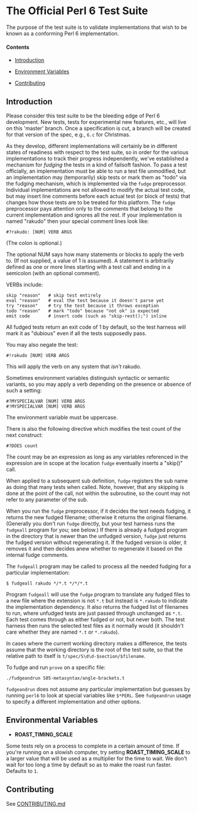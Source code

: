 # The Official Perl 6 Test Suite

The purpose of the test suite is to validate implementations that wish to be known
as a conforming Perl 6 implementation.

#### Contents

-  [Introduction](#introduction)

-  [Environment Variables](#environment-variables)

-  [Contributing](CONTRIBUTING.md)

## Introduction

Please consider this test suite to be the bleeding edge of Perl 6
development. New tests, tests for experimental new features, etc.,
will live on this 'master' branch. Once a specification is cut, a branch
will be created for that version of the spec, e.g., `6.c` for Christmas.

As they develop, different implementations will certainly be in
different states of readiness with respect to the test suite, so
in order for the various implementations to track their progress
independently, we've established a mechanism for _fudging_ the
tests in a kind of failsoft fashion.  To pass a test officially,
an implementation must be able to run a test file unmodified, but an
implementation may (temporarily) skip tests or mark them as "todo" via
the fudging mechanism, which is implemented via the `fudge` preprocessor.
Individual implementations are not allowed to modify the actual test
code, but may insert line comments before each actual test (or block
of tests) that changes how those tests are to be treated for this
platform.  The `fudge` preprocessor pays attention only to the comments
that belong to the current implementation and ignores all the rest.  If your
implementation is named "rakudo" then your special comment lines look like:

    #?rakudo: [NUM] VERB ARGS

(The colon is optional.)

The optional NUM says how many statements or blocks to apply the
verb to.  (If not supplied, a value of 1 is assumed).  A statement
is arbitrarily defined as one or more lines starting with a test call
and ending in a semicolon (with an optional comment).

VERBs include:

    skip "reason"	# skip test entirely
    eval "reason"	# eval the test because it doesn't parse yet
    try "reason"	# try the test because it throws exception
    todo "reason"	# mark "todo" because "not ok" is expected
    emit code		# insert code (such as "skip-rest();") inline

All fudged tests return an exit code of 1 by default, so the test harness
will mark it as "dubious" even if all the tests supposedly pass.

You may also negate the test:

    #!rakudo [NUM] VERB ARGS

This will apply the verb on any system that *isn't* rakudo.

Sometimes environment variables distinguish syntactic or semantic
variants, so you may apply a verb depending on the presence or absence
of such a setting:

    #?MYSPECIALVAR [NUM] VERB ARGS
    #!MYSPECIALVAR [NUM] VERB ARGS

The environment variable must be uppercase.

There is also the following directive which modifies the test count of
the next construct:

    #?DOES count

The count may be an expression as long as any variables referenced in
the expression are in scope at the location `fudge` eventually inserts a
"skip()" call.

When applied to a subsequent sub definition, `fudge` registers the sub name as
doing that many tests when called.  Note, however, that any skipping
is done at the point of the call, not within the subroutine, so the count
may not refer to any parameter of the sub.

When you run the `fudge` preprocessor, if it decides the test needs
fudging, it returns the new fudged filename; otherwise it returns
the original filename.  (Generally you don't run `fudge` directly,
but your test harness runs the `fudgeall` program for you; see below.)
If there is already a fudged program in the directory that is newer
than the unfudged version, `fudge` just returns the fudged version
without regenerating it.  If the fudged version is older, it removes
it and then decides anew whether to regenerate it based on the internal
fudge comments.

The `fudgeall` program may be called to process all the needed fudging
for a particular implementation:

```perl6
$ fudgeall rakudo */*.t */*/*.t
```

Program `fudgeall` will use the `fudge` program to translate any fudged files to a new
file where the extension is not `*.t` but instead is `*.rakudo` to indicate
the implementation dependency.  It also returns the fudged list of filenames
to run, where unfudged tests are just passed through unchanged as `*.t`.
Each test comes through as either fudged or not, but never both.
The test harness then runs the selected test files as it normally
would (it shouldn't care whether they are named `*.t` or `*.rakudo`).

In cases where the current working directory makes a difference, the tests
assume that the working directory is the root of the test suite, so that the
relative path to itself is `t/spec/S\d\d-$section/$filename`.

To fudge and run `prove` on a specific file:

    ./fudgeandrun S05-metasyntax/angle-brackets.t
    
`fudgeandrun` does not assume any particular implementation but guesses by running
`perl6` to look at special variables like `$*PERL`.  See `fudgeandrun` usage to
specify a different implementation and other options.

## Environmental Variables

- **ROAST_TIMING_SCALE**

Some tests rely on a process to complete in a certain amount of time. If you're
running on a slowish computer, try setting **ROAST_TIMING_SCALE** to a larger
value that will be used as a multiplier for the time to wait. We don't wait for
too long a time by default so as to make the roast run faster.  Defaults to `1`.

## Contributing

See [CONTRIBUTING.md](CONTRIBUTING.md)
